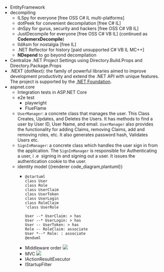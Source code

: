 - EntityFramework
- decompiling
	- ILSpy for everyone   [free  OSS  C# IL  multi-platforms]
	- dotPeek for convenient decompilation   [free  C# IL]
	- dnSpy for gurus, security and hackers   [free  OSS  C# VB IL]
	- JustDecompile for everyone  [free  OSS  C# VB IL]  (continued as **CodemerxDecompile**)
	- IldAsm for nostalgia  [free IL]
	- .NET Reflector for history   [paid unsupported  C# VB IL MC++]
	- **NDepend** to go beyond decompilation
- Centralize .NET Project Settings using Directory.Build.Props and Directory.Package.Props
- .NEXT (dotNext): the family of powerful libraries aimed to improve development productivity and extend the .NET API with unique features. The project is supported by the [.NET Foundation](https://dotnetfoundation.org/).
- aspnet.core
	- Integration tests in ASP.NET Core
	- e2e test
		- playwright
		- FlueFlame
	- `UserManager`: a concrete class that manages the user. This Class Creates, Updates, and Deletes the Users. It has methods to find a user by User ID, User Name, and email. `UserManager` also provides the functionality for adding Claims, removing Claims, add and removing roles, etc. It also generates password hash, Validates Users etc.
	- `SignInManager`: a concrete class which handles the user sign in from the application. The `SignInManager` is responsible for Authenticating a user, i .e  signing in and signing out a user. It issues the authentication cookie to the user.
	- identity model
	  {{renderer code_diagram,plantuml}}
		- ```plantuml
		  @startuml
		  class User
		  class Role
		  class UserClaim
		  class UserToken
		  class UserLogin
		  class RoleClaim
		  'class UserRole
		  
		  User --* UserClaim: > has
		  User --* UserLogin: > has
		  User -- UserToken: > has
		  Role -- RoleClaim: associate
		  User *--* Role: : associate
		  @enduml
		  ```
		- Middleware order
		  <img src="https://learn.microsoft.com/en-us/aspnet/core/fundamentals/middleware/index/_static/middleware-pipeline.svg?view=aspnetcore-8.0"></img>
		- MVC
		  <img src="https://learn.microsoft.com/en-us/aspnet/core/fundamentals/middleware/index/_static/mvc-endpoint.svg?view=aspnetcore-8.0"></img>
		- IActionResultExecutor
		- IStartupFilter